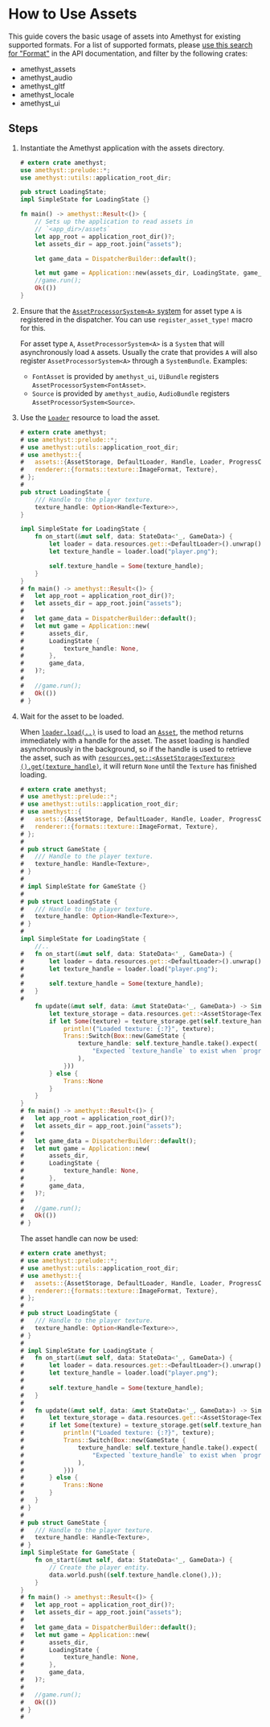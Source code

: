# How to Use Assets

This guide covers the basic usage of assets into Amethyst for existing supported formats. For a list of supported formats, please [use this search for "Format"][doc_search_format] in the API documentation, and filter by the following crates:

- amethyst\_assets
- amethyst\_audio
- amethyst\_gltf
- amethyst\_locale
- amethyst\_ui

## Steps

1. Instantiate the Amethyst application with the assets directory.

   ```rust
   # extern crate amethyst;
   use amethyst::prelude::*;
   use amethyst::utils::application_root_dir;

   pub struct LoadingState;
   impl SimpleState for LoadingState {}

   fn main() -> amethyst::Result<()> {
       // Sets up the application to read assets in
       // `<app_dir>/assets`
       let app_root = application_root_dir()?;
       let assets_dir = app_root.join("assets");

       let game_data = DispatcherBuilder::default();

       let mut game = Application::new(assets_dir, LoadingState, game_data)?;
       //game.run();
       Ok(())
   }
   ```

1. Ensure that the [`AssetProcessorSystem<A>` system][doc_processor_system] for asset type `A` is registered in the dispatcher.
   You can use `register_asset_type!` macro for this.

   For asset type `A`, `AssetProcessorSystem<A>` is a `System` that will asynchronously load `A` assets. Usually the crate that provides `A` will also register `AssetProcessorSystem<A>` through a `SystemBundle`. Examples:

   - `FontAsset` is provided by `amethyst_ui`, `UiBundle` registers `AssetProcessorSystem<FontAsset>`.
   - `Source` is provided by `amethyst_audio`, `AudioBundle` registers `AssetProcessorSystem<Source>`.

1. Use the [`Loader`][doc_loader] resource to load the asset.

   ```rust
   # extern crate amethyst;
   # use amethyst::prelude::*;
   # use amethyst::utils::application_root_dir;
   # use amethyst::{
   #   assets::{AssetStorage, DefaultLoader, Handle, Loader, ProgressCounter},
   #   renderer::{formats::texture::ImageFormat, Texture},
   # };
   # 
   pub struct LoadingState {
       /// Handle to the player texture.
       texture_handle: Option<Handle<Texture>>,
   }

   impl SimpleState for LoadingState {
       fn on_start(&mut self, data: StateData<'_, GameData>) {
           let loader = data.resources.get::<DefaultLoader>().unwrap();
           let texture_handle = loader.load("player.png");

           self.texture_handle = Some(texture_handle);
       }
   }
   # fn main() -> amethyst::Result<()> {
   #   let app_root = application_root_dir()?;
   #   let assets_dir = app_root.join("assets");
   # 
   #   let game_data = DispatcherBuilder::default();
   #   let mut game = Application::new(
   #       assets_dir,
   #       LoadingState {
   #           texture_handle: None,
   #       },
   #       game_data,
   #   )?;
   # 
   #   //game.run();
   #   Ok(())
   # }
   ```

1. Wait for the asset to be loaded.

   When [`loader.load(..)`][doc_load] is used to load an [`Asset`][doc_asset], the method returns immediately with a handle for the asset. The asset loading is handled asynchronously in the background, so if the handle is used to retrieve the asset, such as with [`resources.get::<AssetStorage<Texture>>()`][doc_read_resource][`.get(texture_handle)`][doc_asset_get], it will return `None` until the `Texture` has finished loading.

   ```rust
   # extern crate amethyst;
   # use amethyst::prelude::*;
   # use amethyst::utils::application_root_dir;
   # use amethyst::{
   #   assets::{AssetStorage, DefaultLoader, Handle, Loader, ProgressCounter},
   #   renderer::{formats::texture::ImageFormat, Texture},
   # };
   # 
   # pub struct GameState {
   #   /// Handle to the player texture.
   #   texture_handle: Handle<Texture>,
   # }
   # 
   # impl SimpleState for GameState {}
   # 
   # pub struct LoadingState {
   #   /// Handle to the player texture.
   #   texture_handle: Option<Handle<Texture>>,
   # }
   # 
   impl SimpleState for LoadingState {
       //..
   #   fn on_start(&mut self, data: StateData<'_, GameData>) {
   #       let loader = data.resources.get::<DefaultLoader>().unwrap();
   #       let texture_handle = loader.load("player.png");
   # 
   #       self.texture_handle = Some(texture_handle);
   #   }
   # 
       fn update(&mut self, data: &mut StateData<'_, GameData>) -> SimpleTrans {
           let texture_storage = data.resources.get::<AssetStorage<Texture>>().unwrap();
           if let Some(texture) = texture_storage.get(self.texture_handle.as_ref().unwrap()) {
               println!("Loaded texture: {:?}", texture);
               Trans::Switch(Box::new(GameState {
                   texture_handle: self.texture_handle.take().expect(
                       "Expected `texture_handle` to exist when `progress_counter` is complete.",
                   ),
               }))
           } else {
               Trans::None
           }
       }
   }
   # fn main() -> amethyst::Result<()> {
   #   let app_root = application_root_dir()?;
   #   let assets_dir = app_root.join("assets");
   # 
   #   let game_data = DispatcherBuilder::default();
   #   let mut game = Application::new(
   #       assets_dir,
   #       LoadingState {
   #           texture_handle: None,
   #       },
   #       game_data,
   #   )?;
   # 
   #   //game.run();
   #   Ok(())
   # }
   ```

   The asset handle can now be used:

   ```rust
   # extern crate amethyst;
   # use amethyst::prelude::*;
   # use amethyst::utils::application_root_dir;
   # use amethyst::{
   #   assets::{AssetStorage, DefaultLoader, Handle, Loader, ProgressCounter},
   #   renderer::{formats::texture::ImageFormat, Texture},
   # };
   # 
   # pub struct LoadingState {
   #   /// Handle to the player texture.
   #   texture_handle: Option<Handle<Texture>>,
   # }
   # 
   # impl SimpleState for LoadingState {
   #   fn on_start(&mut self, data: StateData<'_, GameData>) {
   #       let loader = data.resources.get::<DefaultLoader>().unwrap();
   #       let texture_handle = loader.load("player.png");
   # 
   #       self.texture_handle = Some(texture_handle);
   #   }
   # 
   #   fn update(&mut self, data: &mut StateData<'_, GameData>) -> SimpleTrans {
   #       let texture_storage = data.resources.get::<AssetStorage<Texture>>().unwrap();
   #       if let Some(texture) = texture_storage.get(self.texture_handle.as_ref().unwrap()) {
   #           println!("Loaded texture: {:?}", texture);
   #           Trans::Switch(Box::new(GameState {
   #               texture_handle: self.texture_handle.take().expect(
   #                   "Expected `texture_handle` to exist when `progress_counter` is complete.",
   #               ),
   #           }))
   #       } else {
   #           Trans::None
   #       }
   #   }
   # }
   # 
   # pub struct GameState {
   #   /// Handle to the player texture.
   #   texture_handle: Handle<Texture>,
   # }
   impl SimpleState for GameState {
       fn on_start(&mut self, data: StateData<'_, GameData>) {
           // Create the player entity.
           data.world.push((self.texture_handle.clone(),));
       }
   }
   # fn main() -> amethyst::Result<()> {
   #   let app_root = application_root_dir()?;
   #   let assets_dir = app_root.join("assets");
   # 
   #   let game_data = DispatcherBuilder::default();
   #   let mut game = Application::new(
   #       assets_dir,
   #       LoadingState {
   #           texture_handle: None,
   #       },
   #       game_data,
   #   )?;
   # 
   #   //game.run();
   #   Ok(())
   # }
   # 
   ```

[doc_asset]: https://docs.amethyst.rs/master/amethyst_assets/trait.Asset.html
[doc_asset_get]: https://docs.amethyst.rs/master/amethyst_assets/struct.AssetStorage.html#method.get
[doc_load]: https://docs.amethyst.rs/master/amethyst_assets/struct.Loader.html#method.load
[doc_loader]: https://docs.amethyst.rs/master/amethyst_assets/struct.Loader.html
[doc_processor_system]: https://docs.amethyst.rs/master/amethyst_assets/struct.AssetProcessorSystem.html
[doc_read_resource]: https://docs.rs/specs/~0.16/specs/world/struct.World.html#method.read_resource
[doc_search_format]: https://docs.amethyst.rs/master/amethyst/?search=Format

